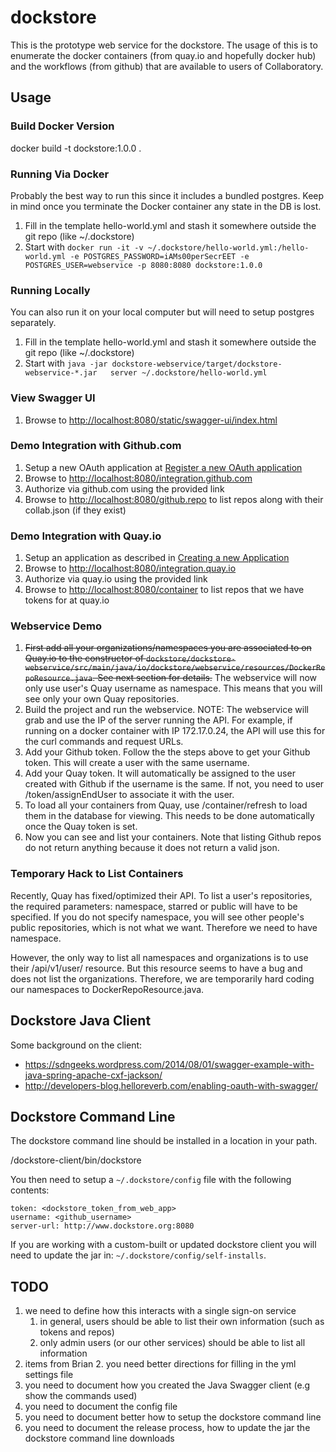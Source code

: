 # dockstore

This is the prototype web service for the dockstore. The usage of this is to enumerate the docker containers (from quay.io and hopefully docker hub) and the workflows (from github) that are available to users of Collaboratory.

## Usage

### Build Docker Version

  docker build -t dockstore:1.0.0 .

### Running Via Docker

Probably the best way to run this since it includes a bundled postgres.  Keep in mind once you terminate the Docker container
any state in the DB is lost.

1. Fill in the template hello-world.yml and stash it somewhere outside the git repo (like ~/.dockstore)
2. Start with `docker run -it -v ~/.dockstore/hello-world.yml:/hello-world.yml -e POSTGRES_PASSWORD=iAMs00perSecrEET -e POSTGRES_USER=webservice -p 8080:8080 dockstore:1.0.0`

### Running Locally

You can also run it on your local computer but will need to setup postgres separately.

1. Fill in the template hello-world.yml and stash it somewhere outside the git repo (like ~/.dockstore)
2. Start with `java -jar dockstore-webservice/target/dockstore-webservice-*.jar   server ~/.dockstore/hello-world.yml`

### View Swagger UI

1. Browse to [http://localhost:8080/static/swagger-ui/index.html](http://localhost:8080/static/swagger-ui/index.html)

### Demo Integration with Github.com

1. Setup a new OAuth application at [Register a new OAuth application](https://github.com/settings/applications/new)
2. Browse to [http://localhost:8080/integration.github.com](http://localhost:8080/integration.github.com)
3. Authorize via github.com using the provided link
4. Browse to [http://localhost:8080/github.repo](http://localhost:8080/github.repo) to list repos along with their collab.json (if they exist)

### Demo Integration with Quay.io

1. Setup an application as described in [Creating a new Application](http://docs.quay.io/api/)
2. Browse to [http://localhost:8080/integration.quay.io](http://localhost:8080/integration.quay.io)
3. Authorize via quay.io using the provided link
4. Browse to [http://localhost:8080/container](http://localhost:8080/container) to list repos that we have tokens for at quay.io

### Webservice Demo

1. ~~First add all your organizations/namespaces you are associated to on Quay.io to the constructor of `dockstore/dockstore-webservice/src/main/java/io/dockstore/webservice/resources/DockerRepoResource.java`. See next section for details.~~ The webservice will now only use user's Quay username as namespace. This means that you will see only your own Quay repositories.
2. Build the project and run the webservice. NOTE: The webservice will grab and use the IP of the server running the API. For example, if running on a docker container with IP 172.17.0.24, the API will use this for the curl commands and request URLs.
3. Add your Github token. Follow the the steps above to get your Github token. This will create a user with the same username.
4. Add your Quay token. It will automatically be assigned to the user created with Github if the username is the same. If not, you need to user /token/assignEndUser to associate it with the user.
5. To load all your containers from Quay, use /container/refresh to load them in the database for viewing. This needs to be done automatically once the Quay token is set.
6. Now you can see and list your containers. Note that listing Github repos do not return anything because it does not return a valid json.

### Temporary Hack to List Containers

Recently, Quay has fixed/optimized their API. To list a user's repositories, the required parameters: namespace, starred or public will have to be specified. If you do not specify namespace, you will see other people's public repositories, which is not what we want. Therefore we need to have namespace.

However, the only way to list all namespaces and organizations is to use their /api/v1/user/ resource. But this resource seems to have a bug and does not list the organizations. Therefore, we are temporarily hard coding our namespaces to DockerRepoResource.java.

## Dockstore Java Client

Some background on the client:

* https://sdngeeks.wordpress.com/2014/08/01/swagger-example-with-java-spring-apache-cxf-jackson/
* http://developers-blog.helloreverb.com/enabling-oauth-with-swagger/

## Dockstore Command Line

The dockstore command line should be installed in a location in your path.

  /dockstore-client/bin/dockstore

You then need to setup a `~/.dockstore/config` file with the following contents:

```
token: <dockstore_token_from_web_app>
username: <github_username>
server-url: http://www.dockstore.org:8080
```

If you are working with a custom-built or updated dockstore client you will need to update the jar in: `~/.dockstore/config/self-installs`.

## TODO

1. we need to define how this interacts with a single sign-on service
   1. in general, users should be able to list their own information (such as tokens and repos)
   2. only admin users (or our other services) should be able to list all information  
1. items from Brian
   2. you need better directions for filling in the yml settings file
1. you need to document how you created the Java Swagger client (e.g show the commands used)
1. you need to document the config file
1. you need to document better how to setup the dockstore command line
1. you need to document the release process, how to update the jar the dockstore command line downloads
